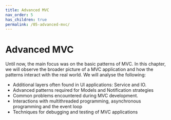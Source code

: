 ```yaml
---
title: Advanced MVC
nav_order: 5
has_children: true
permalink: /05-advanced-mvc/
---
```

# Advanced MVC

Until now, the main focus was on the basic patterns of MVC. In this chapter,
we will observe the broader picture of a MVC application and how the patterns interact
with the real world. We will analyse the following:

- Additional layers often found in UI applications: Service and IO.
- Advanced patterns required for Models and Notification strategies
- Common problems encountered during MVC development.
- Interactions with multithreaded programming, asynchronous programming and the event loop
- Techniques for debugging and testing of MVC applications


